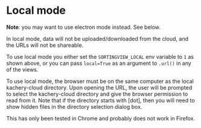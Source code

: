 # Local mode

**Note**: you may want to use electron mode instead. See below.

In local mode, data will not be uploaded/downloaded from the cloud, and the URLs will not be shareable.

To use local mode you either set the `SORTINGVIEW_LOCAL` env variable to `1` as shown above,
or you can pass `local=True` as an argument to `.url()` in any of the views.

To use local mode, the browser must be on the same computer as the local kachery-cloud
directory. Upon opening the URL, the user will be prompted to select the kachery-cloud
directory and give the browser permission to read from it. Note that if the directory
starts with [dot], then you will need to show hidden files in the directory selection
dialog box.

This has only been tested in Chrome and probably does not work in Firefox.